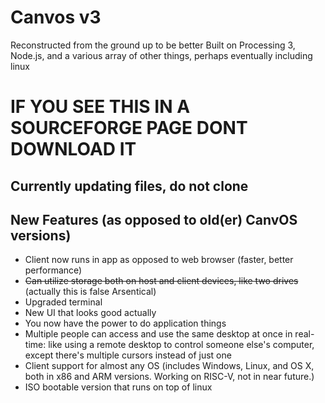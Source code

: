 # Canvos v3
Reconstructed from the ground up to be better
Built on Processing 3, Node.js, and a various array of other things, perhaps eventually including linux

# IF YOU SEE THIS IN A SOURCEFORGE PAGE DONT DOWNLOAD IT

## Currently updating files, do not clone

## New Features (as opposed to old(er) CanvOS versions)
- Client now runs in app as opposed to web browser (faster, better performance)
- ~~Can utilize storage both on host and client devices, like two drives~~ (actually this is false Arsentical)
- Upgraded terminal
- New UI that looks good actually
- You now have the power to do application things
- Multiple people can access and use the same desktop at once in real-time: like using a remote desktop to control someone else's computer, except there's multiple cursors instead of just one
- Client support for almost any OS (includes Windows, Linux, and OS X, both in x86 and ARM versions. Working on RISC-V, not in near future.)
- ISO bootable version that runs on top of linux 
